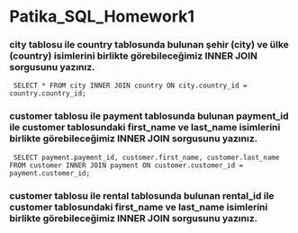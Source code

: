 # Patika_SQL_Homework1

###  city tablosu ile country tablosunda bulunan şehir (city) ve ülke (country) isimlerini birlikte görebileceğimiz INNER JOIN sorgusunu yazınız.

```  SELECT * FROM city INNER JOIN country ON city.country_id = country.country_id;  ```

### customer tablosu ile payment tablosunda bulunan payment_id ile customer tablosundaki first_name ve last_name isimlerini birlikte görebileceğimiz INNER JOIN sorgusunu yazınız.

```  SELECT payment.payment_id, customer.first_name, customer.last_name FROM customer INNER JOIN payment ON customer.customer_id = payment.customer_id; ```

### customer tablosu ile rental tablosunda bulunan rental_id ile customer tablosundaki first_name ve last_name isimlerini birlikte görebileceğimiz INNER JOIN sorgusunu yazınız.

```   ```


